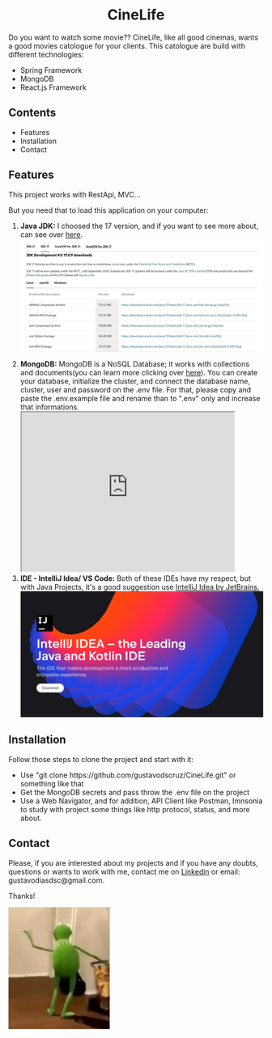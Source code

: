<center><h1>CineLife</h1></center>
Do you want to watch some movie??
CineLife, like all good cinemas, wants a good movies catologue for your clients. This catologue are build with different technologies:
<ul>
  <li>Spring Framework</li>
  <li>MongoDB</li>
  <li>React.js Framework</li>
</ul>

<h2>Contents</h2>
<ul>
  <li>Features</li>
  <li>Installation</li>
  <li>Contact</li>
</ul>

<h2 id="features">Features</h2>
<p>This project works with RestApi, MVC...</p>
But you need that to load this application on your computer:
<ol type="number">
  <li>
    <strong>Java JDK:</strong> I choosed the 17 version, and if you want to see more about, can see over <a href="https://docs.oracle.com/en/java/javase/17/">here</a>.
    <img src="/doc/java-jdk.jpg">
  </li>
  <li>
    <strong>MongoDB:</strong> MongoDB is a NoSQL Database; it works with collections and documents(you can learn more clicking over <a href="https://www.mongodb.com/docs/">here</a>). You can create your database, initialize the cluster, and connect the database name, cluster, user and password on the .env file. For that, please copy and paste the .env.example file and rename than to ".env" only and increase that informations. 
    <iframe width="420" height="315" 
      src="https://www.youtube.com/watch?v=bJSj1a84I20"></iframe>
  </li>
  <li>
    <strong>IDE - IntelliJ Idea/ VS Code:</strong> Both of these IDEs have my respect, but with Java Projects, it's a good suggestion use <a href="https://www.jetbrains.com/pt-br/idea/">IntelliJ Idea by JetBrains.</a>
    <img src="/doc/ide.jpg">
  </li>
</ol>
<h2 id="installation">Installation</h2>
Follow those steps to clone the project and start with it:
<ul>
  <li>Use "git clone https://github.com/gustavodscruz/CineLife.git" or something like that</li>
  <li>Get the MongoDB secrets and pass throw the .env file on the project</li>
  <li>Use a Web Navigator, and for addition, API Client like Postman, Imnsonia to study with project some things like http protocol, status, and more about.</li>
</ul>
<h2 id="contact">Contact</h2>
Please, if you are interested about my projects and if you have any doubts, questions or wants to work with me, contact me on <a href="https://www.linkedin.com/in/gustavodiasdsc/">Linkedin</a> or email: gustavodiasdsc@gmail.com.

Thanks!

<img src="/doc/dance.gif">
